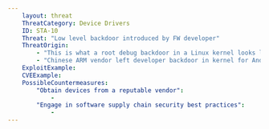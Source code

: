 ```yaml
---
    layout: threat
    ThreatCategory: Device Drivers
    ID: STA-10
    Threat: "Low level backdoor introduced by FW developer"
    ThreatOrigin:
        - "This is what a root debug backdoor in a Linux kernel looks like [^207]"
        - "Chinese ARM vendor left developer backdoor in kernel for Android, other devices [^208]"
    ExploitExample:
    CVEExample:
    PossibleCountermeasures:
        "Obtain devices from a reputable vendor":
            - 
        "Engage in software supply chain security best practices":
            - 
---
```

